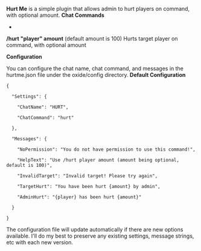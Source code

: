 [](http://forum.rustoxide.com/plugins/657/rate)
**Hurt Me** is a simple plugin that allows admin to hurt players on command, with optional amount.
**Chat Commands**


* 
**/hurt "player" amount** (default amount is 100)
Hurts target player on command, with optional amount


**Configuration**

You can configure the chat name, chat command, and messages in the hurtme.json file under the oxide/config directory.
**Default Configuration**

````
{

  "Settings": {

    "ChatName": "HURT",

    "ChatCommand": "hurt"

  },

  "Messages": {

    "NoPermission": "You do not have permission to use this command!",

    "HelpText": "Use /hurt player amount (amount being optional, default is 100)",

    "InvalidTarget": "Invalid target! Please try again",

    "TargetHurt": "You have been hurt {amount} by admin",

    "AdminHurt": "{player} has been hurt {amount}"

  }

}
````

The configuration file will update automatically if there are new options available. I'll do my best to preserve any existing settings, message strings, etc with each new version.